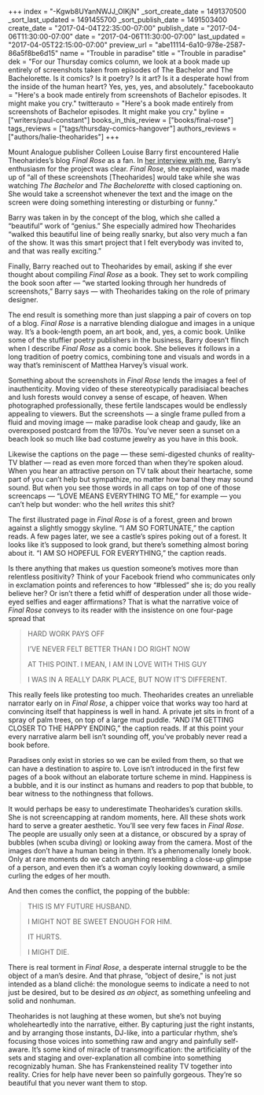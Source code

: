 +++
index = "-Kgwb8UYanNWJJ_OlKjN"
_sort_create_date = 1491370500
_sort_last_updated = 1491455700
_sort_publish_date = 1491503400
create_date = "2017-04-04T22:35:00-07:00"
publish_date = "2017-04-06T11:30:00-07:00"
date = "2017-04-06T11:30:00-07:00"
last_updated = "2017-04-05T22:15:00-07:00"
preview_url = "abe11114-6a10-978e-2587-86a5f8be6d15"
name = "Trouble in paradise"
title = "Trouble in paradise"
dek = "For our Thursday comics column, we look at a book made up entirely of screenshots taken from episodes of The Bachelor and The Bachelorette. Is it comics? Is it poetry? Is it art? Is it a desperate howl from the inside of the human heart? Yes, yes, yes, and absolutely."
facebookauto = "Here's a book made entirely from screenshots of Bachelor episodes. It might make you cry."
twitterauto = "Here's a book made entirely from screenshots of Bachelor episodes. It might make you cry."
byline = ["writers/paul-constant"]
books_in_this_review = ["books/final-rose"]
tags_reviews = ["tags/thursday-comics-hangover"]
authors_reviews = ["authors/halie-theoharides"]
+++

Mount Analogue publisher Colleen Louise Barry first encountered Halie Theoharides’s blog *Final Rose* as a fan. In [her interview with me](http://www.seattlereviewofbooks.com/notes/2017/04/03/for-colleen-louise-barry-mount-analogue-is-the-future-of-books/), Barry’s enthusiasm for the project was clear. *Final Rose*, she explained, was made up of “all of these screenshots [Theoharides] would take while she was watching *The Bachelor* and *The Bachelorette* with closed captioning on. She would take a screenshot whenever the text and the image on the screen were doing something interesting or disturbing or funny.”

Barry was taken in by the concept of the blog, which she called a “beautiful” work of “genius.”
She especially admired how Theoharides “walked this beautiful line of being really snarky, but also very much a fan of the show. It was this smart project that I felt everybody was invited to, and that was really exciting.”

Finally, Barry reached out to Theoharides by email, asking if she ever thought about compiling *Final Rose* as a book. They set to work compiling the book soon after — “we started looking through her hundreds of screenshots,” Barry says — with Theoharides taking on the role of primary designer. 

The end result is something more than just slapping a pair of covers on top of a blog. *Final Rose* is a narrative blending dialogue and images in a unique way. It’s a book-length poem, an art book, and, yes, a comic book. Unlike some of the stuffier poetry publishers in the business, Barry doesn’t flinch when I describe *Final Rose* as a comic book. She believes it follows in a long tradition of poetry comics, combining tone and visuals and words in a way that’s reminiscent of Matthea Harvey’s visual work.

Something about the screenshots in *Final Rose* lends the images a feel of inauthenticity. Moving video of these stereotypically paradisiacal beaches and lush forests would convey a sense of escape, of heaven. When photographed professionally, these fertile landscapes would be endlessly appealing to viewers. But the screenshots — a single frame pulled from a fluid and moving image — make paradise look cheap and gaudy, like an overexposed postcard from the 1970s. You’ve never seen a sunset on a beach look so much like bad costume jewelry as you have in this book.

Likewise the captions on the page — these semi-digested chunks of reality-TV blather — read as even more forced than when they’re spoken aloud. When you hear an attractive person on TV talk about their heartache, some part of you can’t help but sympathize, no matter how banal they may sound sound. But when you see those words in all caps on top of one of those screencaps — “LOVE MEANS EVERYTHING TO ME,” for example — you can’t help but wonder: who the hell *writes* this shit?

The first illustrated page in *Final Rose* is of a forest, green and brown against a slightly smoggy skyline. “I AM SO FORTUNATE,” the caption reads. A few pages later, we see a castle’s spires poking out of a forest. It looks like it’s supposed to look grand, but there’s something almost boring about it. “I AM SO HOPEFUL FOR EVERYTHING,” the caption reads.

Is there anything that makes us question someone’s motives more than relentless positivity? Think of your Facebook friend who communicates only in exclamation points and references to how “#blessed” she is; do you really believe her? Or isn’t there a fetid whiff of desperation under all those wide-eyed selfies and eager affirmations? That is what the narrative voice of *Final Rose* conveys to its reader with the insistence on one four-page spread that 

<blockquote><p>HARD WORK PAYS OFF</p>
<p>I’VE NEVER FELT BETTER THAN I DO RIGHT NOW</p>
<p>AT THIS POINT. I MEAN, I AM IN LOVE WITH THIS GUY</p>
<p>I WAS IN A REALLY DARK PLACE, BUT NOW IT’S DIFFERENT.</p></blockquote>

This really feels like protesting too much. Theoharides creates an unreliable narrator early on in *Final Rose*, a chipper voice that works way too hard at convincing itself that happiness is well in hand. A private jet sits in front of a spray of palm trees, on top of a large mud puddle. “AND I’M GETTING CLOSER TO THE HAPPY ENDING,” the caption reads. If at this point your every narrative alarm bell isn’t sounding off, you’ve probably never read a book before. 

Paradises only exist in stories so we can be exiled from them, so that we can have a destination to aspire to. Love isn’t introduced in the first few pages of a book without an elaborate torture scheme in mind. Happiness is a bubble, and it is our instinct as humans and readers to pop that bubble, to bear witness to the nothingness that follows.

It would perhaps be easy to underestimate Theoharides’s curation skills. She is not screencapping at random moments, here. All these shots work hard to serve a greater aesthetic. You’ll see very few faces in *Final Rose*. The people are usually only seen at a distance, or obscured by a spray of bubbles (when scuba diving) or looking away from the camera. Most of the images don’t have a human being in them. It’s a phenomenally lonely book. Only at rare moments do we catch anything resembling a close-up glimpse of a person, and even then it’s a woman coyly looking downward, a smile curling the edges of her mouth.

And then comes the conflict, the popping of the bubble:

<blockquote><p>THIS IS MY FUTURE HUSBAND.</p>
<p>I MIGHT NOT BE SWEET ENOUGH FOR HIM.</p>
<p>IT HURTS.</p>
<p>I MIGHT DIE.</p></blockquote>

There is real torment in *Final Rose*, a desperate internal struggle to be the object of a man’s desire. And that phrase, “object of desire,” is not just intended as a bland cliché: the monologue seems to indicate a need to not just be desired, but to be desired *as an object*, as something unfeeling and solid and nonhuman.

Theoharides is not laughing at these women, but she’s not buying wholeheartedly into the narrative, either. By capturing just the right instants, and by arranging those instants, DJ-like,  into a particular rhythm, she’s focusing those voices into something raw and angry and painfully self-aware. It’s some kind of miracle of transmogrification: the artificiality of the sets and staging and over-explanation all combine into something recognizably human. She has Frankensteined reality TV together into reality. Cries for help have never been so painfully gorgeous. They’re so beautiful that you never want them to stop.